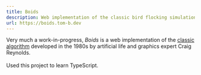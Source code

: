 ```yaml
---
title: Boids
description: Web implementation of the classic bird flocking simulation, used in computer graphics
url: https://boids.tom-b.dev
---
```


Very much a work-in-progress, _Boids_ is a web implementation of the [classic algorithm](https://en.wikipedia.org/wiki/Boids) developed in the 1980s by artificial life and graphics expert Craig Reynolds.
<br /><br />
Used this project to learn TypeScript.
